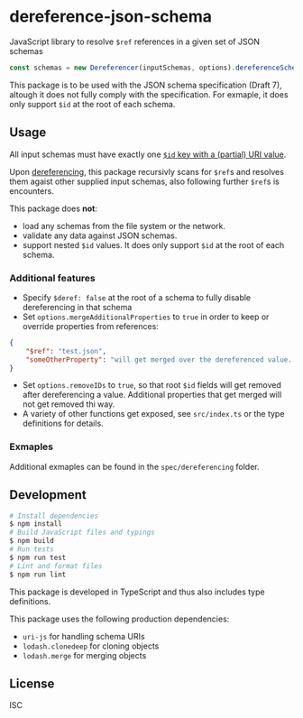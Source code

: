 # dereference-json-schema

JavaScript library to resolve `$ref` references in a given set of JSON schemas

```javascript
const schemas = new Dereferencer(inputSchemas, options).dereferenceSchemas();
```

This package is to be used with the JSON schema specification (Draft 7), altough it does not fully comply with the specification. For exmaple, it does only support `$id` at the root of each schema.

## Usage

All input schemas must have exactly one [`$id` key with a (partial) URI value](https://tools.ietf.org/html/draft-handrews-json-schema-01#section-8.2).

Upon [dereferencing](https://tools.ietf.org/html/draft-handrews-json-schema-01#section-8.3.2), this package recursivly scans for `$ref`s and resolves them agaist other supplied input schemas, also following further `$ref`s is encounters.

This package does **not**:

-   load any schemas from the file system or the network.
-   validate any data against JSON schemas.
-   support nested `$id` values. It does only support `$id` at the root of each schema.

### Additional features

-   Specify `$deref: false` at the root of a schema to fully disable dereferencing in that schema
-   Set `options.mergeAdditionalProperties` to `true` in order to keep or override properties from references:

```json
{
    "$ref": "test.json",
    "someOtherProperty": "will get merged over the dereferenced value. A error will be thrown if the referenced value is not a object."
}
```

-   Set `options.removeIDs` to `true`, so that root `$id` fields will get removed after dereferencing a value. Additional properties that get merged will not get removed thi way.
-   A variety of other functions get exposed, see `src/index.ts` or the type definitions for details.

### Exmaples

Additional exmaples can be found in the `spec/dereferencing` folder.

## Development

```bash
# Install dependencies
$ npm install
# Build JavaScript files and typings
$ npm build
# Run tests
$ npm run test
# Lint and format files
$ npm run lint
```

This package is developed in TypeScript and thus also includes type definitions.

This package uses the following production dependencies:

-   `uri-js` for handling schema URIs
-   `lodash.clonedeep` for cloning objects
-   `lodash.merge` for merging objects

## License

ISC
